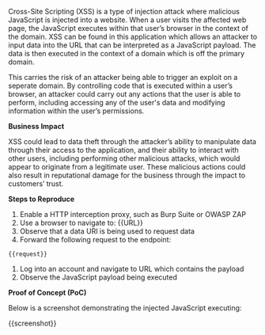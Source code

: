 Cross-Site Scripting (XSS) is a type of injection attack where malicious JavaScript is injected into a website. When a user visits the affected web page, the JavaScript executes within that user’s browser in the context of the domain. XSS can be found in this application which allows an attacker to input data into the URL that can be interpreted as a JavaScript payload. The data is then executed in the context of a domain which is off the primary domain. 

This carries the risk of an attacker being able to trigger an exploit on a seperate domain. By controlling code that is executed within a user’s browser, an attacker could carry out any actions that the user is able to perform, including accessing any of the user's data and modifying information within the user’s permissions.
  
**Business Impact**

XSS could lead to data theft through the attacker’s ability to manipulate data through their access to the application, and their ability to interact with other users, including performing other malicious attacks, which would appear to originate from a legitimate user. These malicious actions could also result in reputational damage for the business through the impact to customers’ trust.

**Steps to Reproduce**

1. Enable a HTTP interception proxy, such as Burp Suite or OWASP ZAP
1. Use a browser to navigate to: {{URL}}
1. Observe that a data URI is being used to request data
1. Forward the following request to the endpoint:

```http
{{request}}
```

1. Log into an account and navigate to URL which contains the payload
1. Observe the JavaScript payload being executed

**Proof of Concept (PoC)**

Below is a screenshot demonstrating the injected JavaScript executing:

{{screenshot}}

